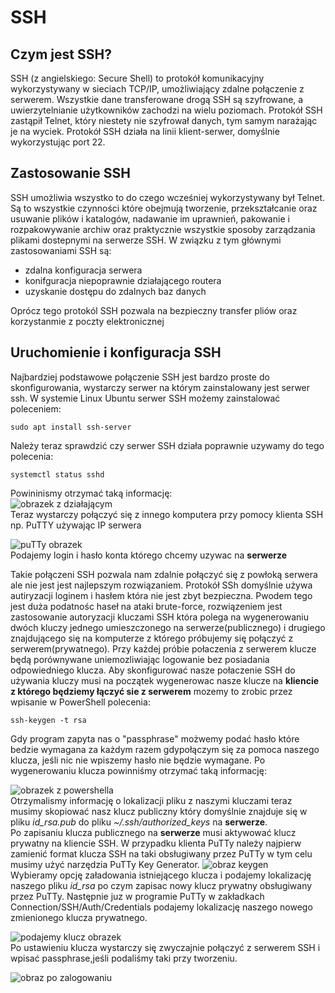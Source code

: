 # SSH
## Czym jest SSH?
SSH (z angielskiego: Secure Shell) to protokół komunikacyjny wykorzystywany w sieciach TCP/IP, umożliwiający zdalne połączenie z serwerem. Wszystkie dane transferowane drogą SSH są szyfrowane, a uwierzytelnianie użytkowników zachodzi na wielu poziomach. Protokół SSH zastąpił Telnet, który niestety nie szyfrował danych, tym samym narażając je na wyciek. Protokół SSH działa na linii klient-serwer, domyślnie wykorzystując port 22.

## Zastosowanie SSH
SSH umożliwia wszystko to do czego wcześniej wykorzystywany był Telnet. Są to wszystkie czynności które obejmują tworzenie, przekształcanie oraz usuwanie plików i katalogów, nadawanie im uprawnień, pakowanie i rozpakowywanie archiw oraz praktycznie wszystkie sposoby zarządzania plikami dostepnymi na serwerze SSH. W związku z tym głównymi zastosowaniami SSH są:
* zdalna konfiguracja serwera
* konifguracja niepoprawnie działającego routera
* uzyskanie dostępu do zdalnych baz danych

Oprócz tego protokól SSH pozwala na bezpieczny transfer pliów oraz korzystanmie z poczty elektronicznej

## Uruchomienie i konfiguracja SSH
Najbardziej podstawowe połączenie SSH jest bardzo proste do skonfigurowania, wystarczy serwer na którym zainstalowany jest serwer ssh. W systemie Linux Ubuntu serwer SSH możemy zainstalować poleceniem:
```shell
sudo apt install ssh-server
```
Należy teraz sprawdzić czy serwer SSH działa poprawnie uzywamy do tego polecenia:
```shell
systemctl status sshd
```
Powininismy otrzymać taką informację:  
![obrazek z działającym](ssh.png)  
Teraz wystarczy połączyć się z innego komputera przy pomocy klienta SSH np. PuTTY używając IP serwera  

![puTTy obrazek](putty.png)  
Podajemy login i hasło konta którego chcemy uzywac na **serwerze**

Takie połączeni SSH pozwala nam zdalnie połączyć się z powłoką serwera ale nie jest jest najlepszym rozwiązaniem. Protokół SSh domyślnie używa autiryzacji loginem i hasłem która nie jest zbyt bezpieczna. Pwodem tego jest duża podatnośc haseł na ataki brute-force, rozwiązeniem jest zastosowanie autoryzacji kluczami SSH która polega na wygenerowaniu dwóch kluczy jednego umieszczonego na serwerze(publicznego) i drugiego znajdującego się na komputerze z którego próbujemy się połączyć z serwerem(prywatnego). Przy każdej próbie połaczenia z serwerem klucze będą porównywane uniemozliwiając logowanie bez posiadania odpowiedniego klucza. Aby skonfigurować nasze połaczenie SSH do używania kluczy musi na początek wygenerowac nasze klucze na **kliencie z którego będziemy łączyć sie z serwerem** mozemy to zrobic przez wpisanie w PowerShell polecenia:

```shell
ssh-keygen -t rsa
```
Gdy program zapyta nas o "passphrase" możwemy podać hasło które bedzie wymagana za każdym razem gdypołączym się za pomoca naszego klucza, jeśli nic nie wpiszemy hasło nie będzie wymagane. Po wygenerowaniu klucza powinniśmy otrzymać taką informację:

![obrazek z powershella](powershell.png)  
Otrzymalismy informację o lokalizacji pliku z naszymi kluczami teraz musimy skopiować nasz klucz publiczny który domyślnie znajduje się w pliku _id\_rsa.pub_ do pliku _~/.ssh/authorized\_keys_ na **serwerze**.  
Po zapisaniu klucza publicznego na **serwerze** musi aktywować klucz prywatny na kliencie SSH. W przypadku klienta PuTTy należy najpierw zamienić format klucza SSH na taki obsługiwany przez PuTTy w tym celu musimy użyć narzędzia PuTTy Key Generator.
![obraz keygen](keygen.png)  
Wybieramy opcję załadowania istniejącego klucza i podajemy lokalizację naszego pliku _id\_rsa_ po czym zapisac nowy klucz prywatny obsługiwany przez PuTTy. Następnie juz w programie PuTTy w zakładkach Connection/SSH/Auth/Credentials podajemy lokalizację naszego nowego zmienionego klucza prywatnego. 

![podajemy klucz obrazek](klucz.png)  
Po ustawieniu klucza wystarczy się zwyczajnie połączyć z serwerem SSH i wpisać passphrase,jeśli podaliśmy taki przy tworzeniu.  

![obraz po zalogowaniu](logowanie.png)

